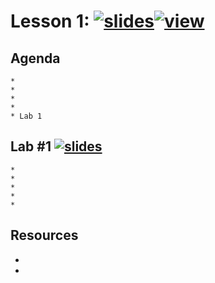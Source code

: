 # Lesson 1:  [![slides](../_images/slides-clean.png)](slides/june-DSO-bootcamp-week-eight-lesson-one.pdf)[![view](../_images/view-clean.png)](https://speakerdeck.com/devsecops/devsecops-bootcamp-week-8-lesson-1)

## Agenda

```
*
*
* 
* 
* Lab 1
```

## Lab #1 [![slides](../_images/lab-clean.png)](labs/LAB-1.md)

```
* 
* 
* 
* 
* 
```

## Resources
* 
*

